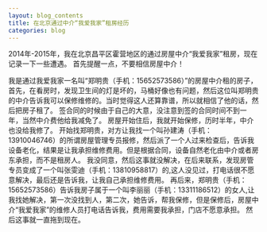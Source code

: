 ```yaml
---
layout: blog_contents
title: 在北京通过中介“我爱我家”租房经历
categories: blog
---
```


2014年-2015年，我在北京昌平区霍营地区的通过房屋中介“我爱我家”租房，现在记录一下一些遭遇。
首先提醒一点，不要相信房屋中介！

我是通过我爱我家一名叫“郑明贵（手机：15652573586）”的房屋中介租的房子，首先，在看房时，发现卫生间的灯是坏的，马桶好像也有问题，然后这位叫郑明贵的中介告诉我可以保修维修的。当时觉得这人还算靠谱，所以就相信了他的话，然后把房子租了。
签合同的时候由于自己的大意，没注意到签的合同时间不到一年，当然中介费他给我减免了。
房屋开始住后，我就开始保修，历时半年，中介也没给我修了。
开始找郑明贵，对方让我找一个叫孙建涛（手机：13910046746）的所谓房屋管理专员报修，然后派了一个人过来检查后，告诉我设备老化，结果是让我承担维修费用。但是根据合同，设备自然老化由中介或者房东承担，而不是租房人。
我没同意，然后这事就没解决，在后来联系，发现房管专员变成了一个叫张雯迪（手机：13810958817）的,这人没见过，打电话很不愿意解决，最后还是告诉我，让我自己承担维修费用。
再后来，郑明贵（手机：15652573586）告诉我房子属于一个叫李丽丽（手机：13311186512）的女人,让我找她解决，第一次没找到人，第二次，她告诉，帮我保修，但是保修后，房屋中介“我爱我家”的维修人员打电话告诉我，费用需要我承担，门店不愿意承担。
然后这事就一直拖到现在。